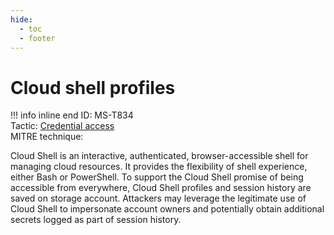 ```yaml
---
hide:
  - toc
  - footer
---
```


# Cloud shell profiles

!!! info inline end
    ID: MS-T834<br>
    Tactic: [Credential access](../tactics/CredentialAccess/index.md) <br>
    MITRE technique:

 Cloud Shell is an interactive, authenticated, browser-accessible shell for managing cloud resources. It provides the flexibility of shell experience, either Bash or PowerShell. To support the Cloud Shell promise of being accessible from everywhere, Cloud Shell profiles and session history are saved on storage account. Attackers may leverage the legitimate use of Cloud Shell to impersonate account owners and potentially obtain additional secrets logged as part of session history.
